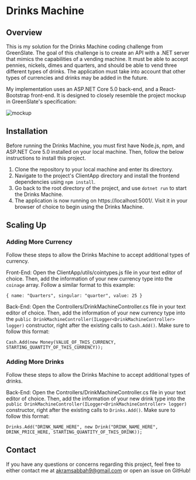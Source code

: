# Drinks Machine


## Overview

This is my solution for the Drinks Machine coding challenge from GreenSlate. The goal of this challenge is to create an API with a .NET server that mimics the capabilities of a vending machine. It must be able to accept pennies, nickels, dimes and quarters, and should be able to vend three different types of drinks. The application must take into account that other types of currencies and drinks may be added in the future.

My implementation uses an ASP.NET Core 5.0 back-end, and a React-Bootstrap front-end. It is designed to closely resemble the project mockup in GreenSlate's specification:

![mockup](https://user-images.githubusercontent.com/59624292/131270063-87b37c10-6e95-4fd8-9195-218ab4efdca3.png)


## Installation

Before running the Drinks Machine, you must first have Node.js, npm, and ASP.NET Core 5.0 installed on your local machine. Then, follow the below instructions to install this project.

  1) Clone the repository to your local machine and enter its directory.
  2) Navigate to the project's ClientApp directory and install the frontend dependencies using `npm install`.
  3) Go back to the root directory of the project, and use `dotnet run` to start the Drinks Machine.
  4) The application is now running on https://localhost:5001/. Visit it in your browser of choice to begin using the Drinks Machine.


## Scaling Up


### Adding More Currency

Follow these steps to allow the Drinks Machine to accept additional types of currency.

Front-End: Open the ClientApp/utils/cointypes.js file in your text editor of choice. Then, add the information of your new currency type into the `coinage` array. Follow a similar format to this example:

`{ name: "Quarters", singular: "quarter", value: 25 }`

Back-End: Open the Controllers/DrinkMachineController.cs file in your text editor of choice. Then, add the information of your new currency type into the `public DrinkMachineController(ILogger<DrinkMachineController> logger)` constructor, right after the existing calls to `Cash.Add()`. Make sure to follow this format:

`Cash.Add(new Money(VALUE_OF_THIS_CURRENCY, STARTING_QUANTITY_OF_THIS_CURRENCY));`


### Adding More Drinks

Follow these steps to allow the Drinks Machine to accept additional types of drinks.

Back-End: Open the Controllers/DrinkMachineController.cs file in your text editor of choice. Then, add the information of your new drink type into the `public DrinkMachineController(ILogger<DrinkMachineController> logger)` constructor, right after the existing calls to `Drinks.Add()`. Make sure to follow this format:

`Drinks.Add("DRINK_NAME_HERE", new Drink("DRINK_NAME_HERE", DRINK_PRICE_HERE, STARTING_QUANTITY_OF_THIS_DRINK));`


## Contact

If you have any questions or concerns regarding this project, feel free to either contact me at akramsabbah9@gmail.com or open an issue on GitHub!
